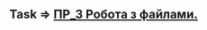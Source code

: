 ## Task => [ПР_3 Робота з файлами.](https://github.com/Roketskyi/Node.js-Theme_for_Students/files/14469333/_3.pdf)
